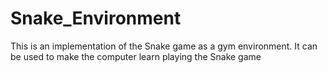 # Snake_Environment
This is an implementation of the Snake game as a gym environment. It can be used to make the computer learn playing the Snake game
